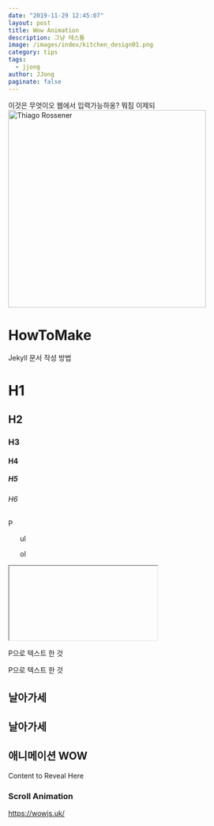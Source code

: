 ```yaml
---
date: "2019-11-29 12:45:07"
layout: post
title: Wow Animation
description: 그냥 테스툥
image: /images/index/kitchen_design01.png
category: tips
tags:
  - jjong
author: JJong
paginate: false
---
```


이것은 무엇이오 웹에서 입력가능하옹? 뭐짐 이제되
<img class="img-rounded" src="https://images.unsplash.com/photo-1508381592917-f70a660e413e?ixlib=rb-1.2.1&auto=format&fit=crop&w=1650&q=80" alt="Thiago Rossener" width="400" height="400">

<script>
  new WOW().init();
</script>

# HowToMake

<p>Jekyll 문서 작성 방법</p>

<h1 class="animated bounce delay-2s">H1</h1>
<h2 class="wow bounceInUp">H2</h2>
<h3 class="wow slideInLeft" data-wow-duration="2s" data-wow-delay="5s">H3</h3>
<h4 class="wow bounceInUp">H4</h4>
<h5 class="wow bounceInUp">H5</h5>
<h6 class="wow slideInLeft" data-wow-duration="2s" data-wow-delay="5s">H6</h6>

<p>P</p>
<ul>ul</ul>
<ol>ol</ol>
<iframe>iframe</iframe>

P으로 텍스트 한 것

<p>P으로 텍스트 한 것</p>

<h2 data-wow-delay="5s" class="wow FadeIn">날아가세</h2>
<h2 data-wow-delay="10s" class="wow FadeOut">날아가세</h2>
<h2 class="wow bounceInUp">애니메이션 WOW</h2>

<div class="wow bounceInUp">
Content to Reveal Here
</div>

### Scroll Animation

<p>
</p>

https://wowjs.uk/
